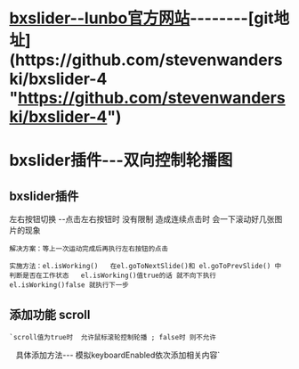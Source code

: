 # [bxslider--lunbo官方网站](https://bxslider.com/options/ "https://bxslider.com/options/")--------[git地址](https://github.com/stevenwanderski/bxslider-4 "https://github.com/stevenwanderski/bxslider-4")

# bxslider插件---双向控制轮播图

## bxslider插件 
   左右按钮切换  --点击左右按钮时 没有限制 造成连续点击时 会一下滚动好几张图片的现象

   `解决方案：等上一次运动完成后再执行左右按钮的点击`

   `实施方法：el.isWorking()  
        在el.goToNextSlide()和 el.goToPrevSlide() 中 判断是否在工作状态  
        el.isWorking()值true的话 就不向下执行      
        el.isWorking()false 就执行下一步`

## 添加功能 scroll
    `scroll值为true时  允许鼠标滚轮控制轮播 ; false时 则不允许
    具体添加方法--- 模拟keyboardEnabled依次添加相关内容`

